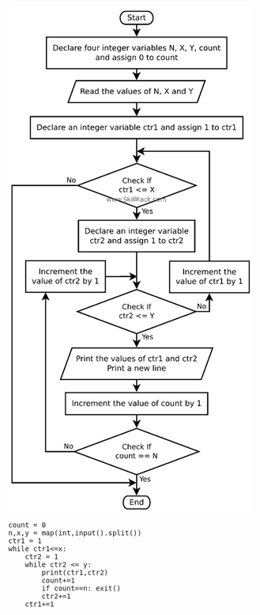 <img src="./src/PID_14846.png"/>


<br>
<pre>
count = 0
n,x,y = map(int,input().split())
ctr1 = 1 
while ctr1&lt;=x: 
    ctr2 = 1 
    while ctr2 &lt;= y: 
        print(ctr1,ctr2)
        count+=1 
        if count==n: exit()
        ctr2+=1 
    ctr1+=1 
</pre>